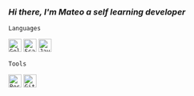 ### _Hi there, I'm Mateo a self learning developer_

`Languages`

<code><img aligin="left" alt="Golang" width="26px" src="https://img.icons8.com/color/48/000000/golang.png" /></code>
<code><img aligin="left" alt="Scala" width="26px" src="https://img.icons8.com/dusk/64/000000/scala.png" /></code>
<code><img aligin="left" alt="Java" width="26px" src="https://img.icons8.com/color/96/000000/java-coffee-cup-logo.png" /></code>

`Tools`

<code><img aligin="left" alt="PostgreSQL" width="26px" src="https://img.icons8.com/color/48/000000/postgreesql.png" /></code>
<code><img aligin="left" alt="Git" width="26px" src="https://img.icons8.com/color/48/000000/git.png"/></code>


